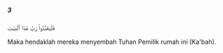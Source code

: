 ##### 3

<span class="ayah">فَلْيَعْبُدُوا۟ رَبَّ هَٰذَا ٱلْبَيْتِ</span>

<span class="ayah_translation">Maka hendaklah mereka menyembah Tuhan Pemilik rumah ini (Ka'bah).</span>
